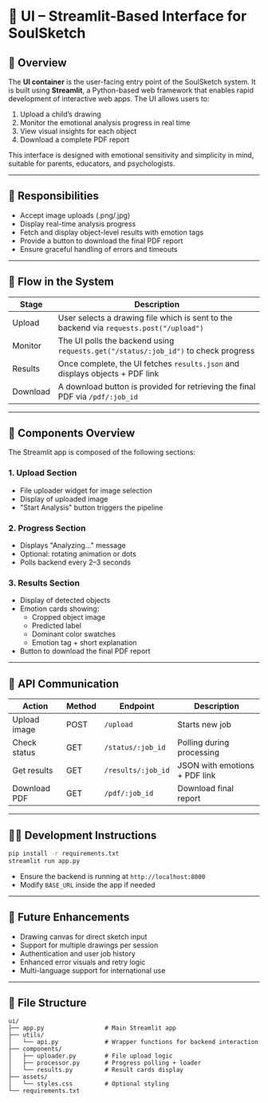# 🎨 UI – Streamlit-Based Interface for SoulSketch

## 📌 Overview
The **UI container** is the user-facing entry point of the SoulSketch system. It is built using **Streamlit**, a Python-based web framework that enables rapid development of interactive web apps. The UI allows users to:

1. Upload a child’s drawing
2. Monitor the emotional analysis progress in real time
3. View visual insights for each object
4. Download a complete PDF report

This interface is designed with emotional sensitivity and simplicity in mind, suitable for parents, educators, and psychologists.

---

## 🎯 Responsibilities

- Accept image uploads (.png/.jpg)
- Display real-time analysis progress
- Fetch and display object-level results with emotion tags
- Provide a button to download the final PDF report
- Ensure graceful handling of errors and timeouts

---

## 🔄 Flow in the System

| Stage   | Description |
|---------|-------------|
| Upload  | User selects a drawing file which is sent to the backend via `requests.post("/upload")` |
| Monitor | The UI polls the backend using `requests.get("/status/:job_id")` to check progress |
| Results | Once complete, the UI fetches `results.json` and displays objects + PDF link |
| Download | A download button is provided for retrieving the final PDF via `/pdf/:job_id` |

---

## 🧰 Components Overview

The Streamlit app is composed of the following sections:

### 1. Upload Section
- File uploader widget for image selection
- Display of uploaded image
- "Start Analysis" button triggers the pipeline

### 2. Progress Section
- Displays "Analyzing..." message
- Optional: rotating animation or dots
- Polls backend every 2–3 seconds

### 3. Results Section
- Display of detected objects
- Emotion cards showing:
  - Cropped object image
  - Predicted label
  - Dominant color swatches
  - Emotion tag + short explanation
- Button to download the final PDF report

---

## 🧪 API Communication

| Action          | Method | Endpoint            | Description |
|-----------------|--------|---------------------|-------------|
| Upload image    | POST   | `/upload`           | Starts new job |
| Check status    | GET    | `/status/:job_id`   | Polling during processing |
| Get results     | GET    | `/results/:job_id`  | JSON with emotions + PDF link |
| Download PDF    | GET    | `/pdf/:job_id`      | Download final report |

---

## 🧑‍💻 Development Instructions

```bash
pip install -r requirements.txt
streamlit run app.py
```

- Ensure the backend is running at `http://localhost:8000`
- Modify `BASE_URL` inside the app if needed

---

## 🔮 Future Enhancements

- Drawing canvas for direct sketch input
- Support for multiple drawings per session
- Authentication and user job history
- Enhanced error visuals and retry logic
- Multi-language support for international use

---

## 📁 File Structure

```
ui/
├── app.py                 # Main Streamlit app
├── utils/
│   └── api.py             # Wrapper functions for backend interaction
├── components/
│   ├── uploader.py        # File upload logic
│   ├── processor.py       # Progress polling + loader
│   └── results.py         # Result cards display
├── assets/
│   └── styles.css         # Optional styling
└── requirements.txt
```
